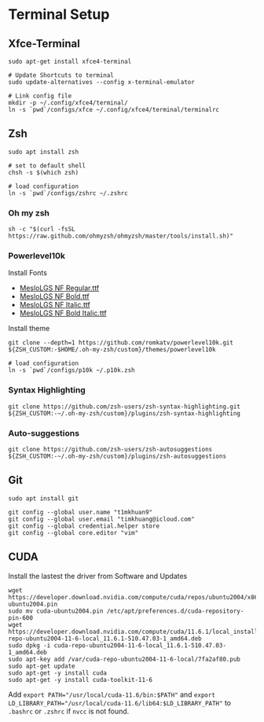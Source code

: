 # Terminal Setup

## Xfce-Terminal
```
sudo apt-get install xfce4-terminal

# Update Shortcuts to terminal
sudo update-alternatives --config x-terminal-emulator

# Link config file
mkdir -p ~/.config/xfce4/terminal/
ln -s `pwd`/configs/xfce ~/.config/xfce4/terminal/terminalrc
```

## Zsh
```
sudo apt install zsh

# set to default shell
chsh -s $(which zsh)

# load configuration
ln -s `pwd`/configs/zshrc ~/.zshrc
```

### Oh my zsh
```
sh -c "$(curl -fsSL https://raw.github.com/ohmyzsh/ohmyzsh/master/tools/install.sh)"
```

### Powerlevel10k
Install Fonts
- [MesloLGS NF Regular.ttf](
    https://github.com/romkatv/powerlevel10k-media/raw/master/MesloLGS%20NF%20Regular.ttf)
- [MesloLGS NF Bold.ttf](
    https://github.com/romkatv/powerlevel10k-media/raw/master/MesloLGS%20NF%20Bold.ttf)
- [MesloLGS NF Italic.ttf](
    https://github.com/romkatv/powerlevel10k-media/raw/master/MesloLGS%20NF%20Italic.ttf)
- [MesloLGS NF Bold Italic.ttf](
    https://github.com/romkatv/powerlevel10k-media/raw/master/MesloLGS%20NF%20Bold%20Italic.ttf)

Install theme
```
git clone --depth=1 https://github.com/romkatv/powerlevel10k.git ${ZSH_CUSTOM:-$HOME/.oh-my-zsh/custom}/themes/powerlevel10k

# load configuration
ln -s `pwd`/configs/p10k ~/.p10k.zsh
```

### Syntax Highlighting
```
git clone https://github.com/zsh-users/zsh-syntax-highlighting.git ${ZSH_CUSTOM:-~/.oh-my-zsh/custom}/plugins/zsh-syntax-highlighting
```

### Auto-suggestions
```
git clone https://github.com/zsh-users/zsh-autosuggestions ${ZSH_CUSTOM:-~/.oh-my-zsh/custom}/plugins/zsh-autosuggestions
```

## Git

```
sudo apt install git
```

```
git config --global user.name "t1mkhuan9"
git config --global user.email "timkhuang@icloud.com"
git config --global credential.helper store
git config --global core.editor "vim"
```

## CUDA
Install the lastest the driver from Software and Updates
```
wget https://developer.download.nvidia.com/compute/cuda/repos/ubuntu2004/x86_64/cuda-ubuntu2004.pin
sudo mv cuda-ubuntu2004.pin /etc/apt/preferences.d/cuda-repository-pin-600
wget https://developer.download.nvidia.com/compute/cuda/11.6.1/local_installers/cuda-repo-ubuntu2004-11-6-local_11.6.1-510.47.03-1_amd64.deb
sudo dpkg -i cuda-repo-ubuntu2004-11-6-local_11.6.1-510.47.03-1_amd64.deb
sudo apt-key add /var/cuda-repo-ubuntu2004-11-6-local/7fa2af80.pub
sudo apt-get update
sudo apt-get -y install cuda
sudo apt-get -y install cuda-toolkit-11-6
```
Add `export PATH="/usr/local/cuda-11.6/bin:$PATH"` and
`export LD_LIBRARY_PATH="/usr/local/cuda-11.6/lib64:$LD_LIBRARY_PATH"` to `.bashrc` or `.zshrc`
if `nvcc` is not found.